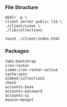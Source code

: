### File Structure

```
mkdir -p \
client server public lib \
./client/views \
./lib/collections

touch ./client/index.html
```

### Packages

```
twbs:bootstrap
iron:router
zimme:iron-router-active
sacha:spin
aldeed:collection2
check
accounts-base
accounts-password
accounts-ui
msavin:mongol
```
